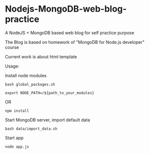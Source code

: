 # Nodejs-MongoDB-web-blog-practice
A NodeJS + MongoDB based web blog for self practice purpose

The Blog is based on homework of "MongoDB for Node.js developer" course

Current work is about html template

Usage:

Install node modules

    bash global_packages.sh
    
    export NODE_PATH=/${path_to_your_modules}
    
OR

    npm install

Start MongoDB server, import default data
    
    bash data/import_data.sh
    
Start app

    node app.js
    



